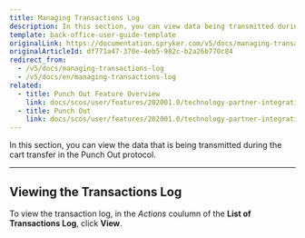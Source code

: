 ```yaml
---
title: Managing Transactions Log
description: In this section, you can view data being transmitted during the cart transfer in the Punch out protocol.
template: back-office-user-guide-template
originalLink: https://documentation.spryker.com/v5/docs/managing-transactions-log
originalArticleId: df771a47-370e-4eb5-982c-b2a26b770c84
redirect_from:
  - /v5/docs/managing-transactions-log
  - /v5/docs/en/managing-transactions-log
related:
  - title: Punch Out Feature Overview
    link: docs/scos/user/features/202001.0/technology-partner-integrations/punch-out/punch-out-feature-overview.html
  - title: Punch Out
    link: docs/scos/user/features/202001.0/technology-partner-integrations/punch-out/punch-out.html
---
```


In this section, you can view the data that is being transmitted during the cart transfer in the Punch Out protocol.

---
## Viewing the Transactions Log
To view the transaction log, in the *Actions* coulumn of the **List of Transactions Log**, click **View**.


